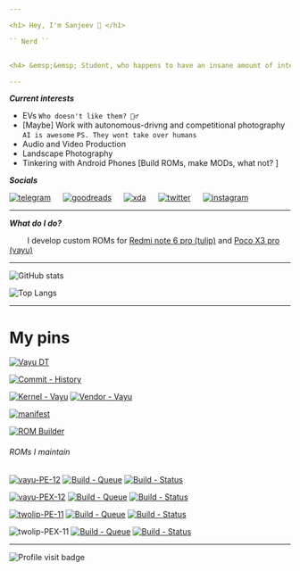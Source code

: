 ```yaml
---

<h1> Hey, I'm Sanjeev 👋 </h1>

`` Nerd ``


<h4> &emsp;&emsp; Student, who happens to have an insane amount of interest in everything that has a silicon in it and functions with electricity. </h4>

---
```


**_Current interests_**

 - EVs `Who doesn't like them? 🤷‍♂️`
 - [Maybe] Work with autonomous-drivng and competitional photography `AI is awesome` `PS. They wont take over humans`
 - Audio and Video Production
 - Landscape Photography
 - Tinkering with Android Phones [Build ROMs, make MODs, what not? ]

**_Socials_**

[![telegram](https://img.shields.io/badge/Telegram-2CA5E0?style=for-the-badge&logo=telegram&logoColor=white)](https://t.me/Chandler_s_bio)
&emsp;
[![goodreads](https://img.shields.io/badge/Goodreads-372213?style=for-the-badge&logo=goodreads&logoColor=white)](https://www.goodreads.com/sanjeevstunner)
&emsp;
[![xda](https://img.shields.io/badge/xda%20developers-2DAAE9?style=for-the-badge&logo=xda-developers&logoColor=white)](https://forum.xda-developers.com/m/sanjeevstunner.9824973)
&emsp;
[![twitter](https://img.shields.io/badge/Twitter-1DA1F2?style=for-the-badge&logo=twitter&logoColor=white)](https://twitter.com/sanjeevstunner)
&emsp;
[![instagram](https://img.shields.io/badge/Instagram-E4405F?style=for-the-badge&logo=instagram&logoColor=white)](https://www.instagram.com/sanjeevstunner)

---

**_What do I do?_** 

&emsp;&emsp; I develop custom ROMs for [Redmi note 6 pro (tulip)](https://t.me/tulip_updates) and [Poco X3 pro (vayu)](https://t.me/PocoX3ProUpdates)

---

![GitHub stats](https://github-readme-stats.vercel.app/api?username=sanjeevstunner&show_icons=true&count_private=true&include_all_commits=true&theme=github_dark)

![Top Langs](https://github-readme-stats.vercel.app/api/top-langs/?username=sanjeevstunner&card_width=495&theme=github_dark)

---

<h1>My pins</h1>

[![Vayu DT](https://github-readme-stats.vercel.app/api/pin/?username=sanjeevstunner&repo=device_xiaomi_vayu)](https://github.com/sanjeevstunner/device_xiaomi_vayu)

[![Commit - History](https://img.shields.io/badge/Commit-History-D9D7F1?style=for-the-badge&logo=github&logoColor=FFFDDE)](https://github.com/sanjeevstunner/device_xiaomi_vayu/commits)

[![Kernel - Vayu](https://img.shields.io/badge/Kernel-Vayu-33cc99?style=for-the-badge&logo=linux&logoColor=33cc99)](https://github.com/sanjeevstunner/kernel_sm8150)
[![Vendor - Vayu](https://img.shields.io/badge/Vendor-Vayu-fd4900?style=for-the-badge&logo=xiaomi&logoColor=fd4900)](https://github.com/sanjeevstunner/vendor_xiaomi_vayu)

[![manifest](https://github-readme-stats.vercel.app/api/pin/?username=sanjeevstunner&repo=Manifest)](https://github.com/sanjeevstunner/Manifest/blob/vayu_aosp/local_manifest.xml)

[![ROM Builder](https://github-readme-stats.vercel.app/api/pin/?username=ROM-builders&repo=temporary&show_owner=true)](https://github.com/ROM-builders/temporary/blob/vayu-PixelExperience-twelve-sanjeevstunner/build_rom.sh)

<h6> ROMs I maintain </h6>

<!--  -->
[![vayu-PE-12](https://img.shields.io/badge/vayu-Pixel%20Experience-blue?style=for-the-badge&logo=android)](https://github.com/ROM-builders/temporary/blob/vayu-PixelExperience-twelve-sanjeevstunner/build_rom.sh)
[![Build - Queue](https://img.shields.io/badge/Build-Queue-FFFDDE?style=for-the-badge&logo=cirrusci&logoColor=D9D7F1)](https://cirrus-ci.com/github/ROM-builders/temporary/vayu-PixelExperience-twelve-sanjeevstunner)
[![Build - Status](https://img.shields.io/badge/Build%20Status-Unofficial-4298B8?style=for-the-badge&logo=BeijingSubway&logoColor=01FF95)]()

<!--  -->
[![vayu-PEX-12](https://img.shields.io/badge/vayu-Pixel%20Extended-lightgreen?style=for-the-badge&logo=android)](https://github.com/ROM-builders/temporary/blob/vayu-PixelExtended-snow-sanjeevstunner/build_rom.sh)
[![Build - Queue](https://img.shields.io/badge/Build-Queue-FFFDDE?style=for-the-badge&logo=cirrusci&logoColor=D9D7F1)](https://cirrus-ci.com/github/ROM-builders/temporary/vayu-PixelExtended-snow-sanjeevstunner)
[![Build - Status](https://img.shields.io/badge/Build%20Status-Unofficial-4298B8?style=for-the-badge&logo=BeijingSubway&logoColor=01FF95)]()

<!--  -->
[![twolip-PE-11](https://img.shields.io/badge/twolip-Pixel%20Experience-blue?style=for-the-badge&logo=android)](https://github.com/ROM-builders/temporary/blob/twolip-PixelExperience-sanjeevstunner/build_rom.sh)
[![Build - Queue](https://img.shields.io/badge/Build-Queue-FFFDDE?style=for-the-badge&logo=cirrusci&logoColor=D9D7F1)](https://cirrus-ci.com/github/ROM-builders/temporary/twolip-PixelExperience-sanjeevstunner)
[![Build - Status](https://img.shields.io/badge/Build%20Status-Discontinued-DD3735?style=for-the-badge&logo=BeijingSubway&logoColor=01FF95)]()

<!--  -->
![twolip-PEX-11](https://img.shields.io/badge/twolip-Pixel%20Extended-lightgreen?style=for-the-badge&logo=android)
[![Build - Queue](https://img.shields.io/badge/Build-Queue-FFFDDE?style=for-the-badge&logo=cirrusci&logoColor=D9D7F1)](https://cirrus-ci.com/github/ROM-builders/temporary/twolip-PixelExtended-sanjeevstunner)
[![Build - Status](https://img.shields.io/badge/Build%20Status-Discontinued-DD3735?style=for-the-badge&logo=BeijingSubway&logoColor=01FF95)]()


---

![Profile visit badge](https://komarev.com/ghpvc/?username=sanjeevstunner&style=plastic&label=You're+Visitor+Number)

<!-- Badge color &color=FF5959 -->
<!--
https://github.com/sanjeevstunner/Manifest/blob/vayu_aosp/local_manifest.xml

**sanjeevstunner/sanjeevstunner** is a ✨ _special_ ✨ repository because its `README.md` (this file) appears on your GitHub profile.

Here are some ideas to get you started:

- 🔭 I’m currently working on ...
- 🌱 I’m currently learning ...
- 👯 I’m looking to collaborate on ...
- 🤔 I’m looking for help with ...
- 💬 Ask me about ...
- 📫 How to reach me: ...
- 😄 Pronouns: ...
- ⚡ Fun fact: ...
-->
